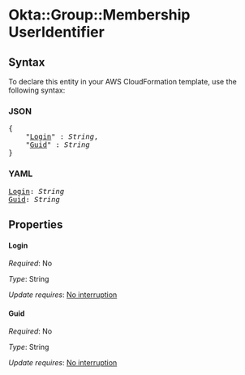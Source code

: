 # Okta::Group::Membership UserIdentifier

## Syntax

To declare this entity in your AWS CloudFormation template, use the following syntax:

### JSON

<pre>
{
    "<a href="#login" title="Login">Login</a>" : <i>String</i>,
    "<a href="#guid" title="Guid">Guid</a>" : <i>String</i>
}
</pre>

### YAML

<pre>
<a href="#login" title="Login">Login</a>: <i>String</i>
<a href="#guid" title="Guid">Guid</a>: <i>String</i>
</pre>

## Properties

#### Login

_Required_: No

_Type_: String

_Update requires_: [No interruption](https://docs.aws.amazon.com/AWSCloudFormation/latest/UserGuide/using-cfn-updating-stacks-update-behaviors.html#update-no-interrupt)

#### Guid

_Required_: No

_Type_: String

_Update requires_: [No interruption](https://docs.aws.amazon.com/AWSCloudFormation/latest/UserGuide/using-cfn-updating-stacks-update-behaviors.html#update-no-interrupt)

